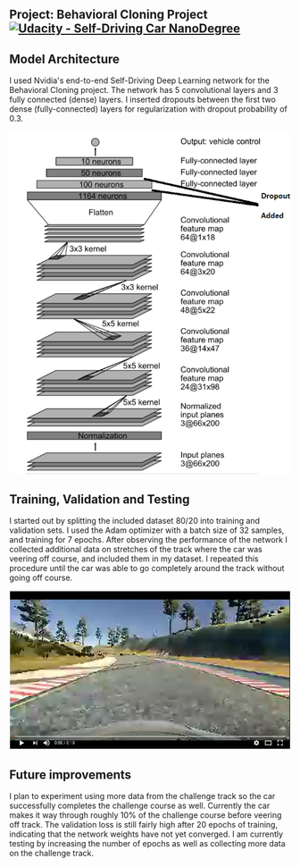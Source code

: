 ## Project: Behavioral Cloning Project [![Udacity - Self-Driving Car NanoDegree](https://s3.amazonaws.com/udacity-sdc/github/shield-carnd.svg)](http://www.udacity.com/drive)

Model Architecture
---
I used Nvidia's end-to-end Self-Driving Deep Learning network for the Behavioral Cloning project. The network has 5 convolutional layers and 3 fully connected (dense) layers. I inserted dropouts between the first two dense (fully-connected) layers for regularization with dropout probability of 0.3.

![network](https://github.com/calvinhobbes119/BehavioralCloning/blob/master/DriveNetwork.png) 

Training, Validation and Testing
---
I started out by splitting the included dataset  80/20 into training and validation sets. I used the Adam optimizer with a batch size of 32 samples, and training for 7 epochs. After observing the performance of the network I collected additional data on stretches of the track where the car was veering off course, and included them in my dataset. I repeated this procedure until the car was able to go completely around the track without going off course.

[![Augmented Data Set 1](https://github.com/calvinhobbes119/BehavioralCloning/blob/master/Untitled.png)](https://youtu.be/RFD8soBKVxM)

Future improvements
---
I plan to experiment using more data from the challenge track so the car successfully completes the challenge course as well. Currently the car makes it way through roughly 10% of the challenge course before veering off track. The validation loss is still fairly high after 20 epochs of training, indicating that the network weights have not yet converged. I am currently testing by increasing the number of epochs as well as collecting more data on the challenge track.
